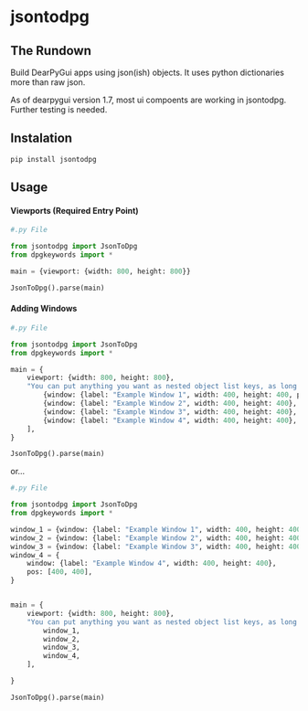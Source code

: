 # jsontodpg


## The Rundown

Build DearPyGui apps using json(ish) objects. It uses python dictionaries more than raw json.

As of dearpygui version 1.7, most ui compoents are working in jsontodpg. Further testing is needed.


## Instalation

```
pip install jsontodpg
```

## Usage
#### Viewports (Required Entry Point)

```python
#.py File

from jsontodpg import JsonToDpg
from dpgkeywords import *

main = {viewport: {width: 800, height: 800}}

JsonToDpg().parse(main)
```

#### Adding Windows

```python
#.py File

from jsontodpg import JsonToDpg
from dpgkeywords import *

main = {
    viewport: {width: 800, height: 800},
    "You can put anything you want as nested object list keys, as long as they are not a dearpygui keyword by them self, e.g window ": [
        {window: {label: "Example Window 1", width: 400, height: 400, pos: [0, 0]}},
        {window: {label: "Example Window 2", width: 400, height: 400}, pos: [400, 0]},
        {window: {label: "Example Window 3", width: 400, height: 400}, pos: [0, 400]},
        {window: {label: "Example Window 4", width: 400, height: 400}, pos: [400, 400]},
    ],
}

JsonToDpg().parse(main)
```

or...

```python
#.py File

from jsontodpg import JsonToDpg
from dpgkeywords import *

window_1 = {window: {label: "Example Window 1", width: 400, height: 400, pos: [0, 0]}}
window_2 = {window: {label: "Example Window 2", width: 400, height: 400}, pos: [400, 0]}
window_3 = {window: {label: "Example Window 3", width: 400, height: 400}, pos: [0, 400]}
window_4 = {
    window: {label: "Example Window 4", width: 400, height: 400},
    pos: [400, 400],
}


main = {
    viewport: {width: 800, height: 800},
    "You can put anything you want as nested object list keys, as long as they are not a dearpygui keyword by them self, e.g window ": [
        window_1,
        window_2,
        window_3,
        window_4,
    ],

}

JsonToDpg().parse(main)
```


